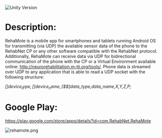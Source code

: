 ![Unity Version](https://img.shields.io/badge/Unity%20Version-4.6-orange.svg)

# Description: #
RehaMote is a mobile app for smartphones and tablets running Android OS for transmitting (via UDP) the available sensor data of the phone to the RehabNet CP or any other software compatible with the RehabNet protocol. Additionally, RehaMote can receive data via UDP for bidirectional communication of the phone with the CP or a Virtual Environment available online: http://neurorehabilitation.m-iti.org/tools/.
Phone data is streamed over UDP to any application that is able to read a UDP socket with the following structure:

*[$]device_type,[$$]device_name,[$$$]data_type,data_name,X,Y,Z,P;*


# Google Play: #
https://play.google.com/store/apps/details?id=com.RehabNet.RehaMote


![rehamote.png](http://i.imgur.com/14BZ40p.png)


